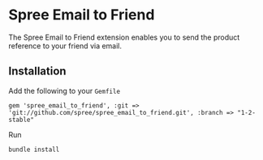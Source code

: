 Spree Email to Friend
=====================

The Spree Email to Friend extension enables you to send the product reference to your friend via email.

Installation
------------

Add the following to your <code>Gemfile</code>

    gem 'spree_email_to_friend', :git => 'git://github.com/spree/spree_email_to_friend.git', :branch => "1-2-stable"

Run

    bundle install

    